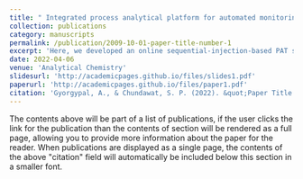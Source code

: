 ```yaml
---
title: " Integrated process analytical platform for automated monitoring of monoclonal antibody N-linked glycosylation."
collection: publications
category: manuscripts
permalink: /publication/2009-10-01-paper-title-number-1
excerpt: 'Here, we developed an online sequential-injection-based PAT system, called N-GLYcanyzer, which can rapidly monitor mAb glycosylation during upstream biomanufacturing.'
date: 2022-04-06
venue: 'Analytical Chemistry'
slidesurl: 'http://academicpages.github.io/files/slides1.pdf'
paperurl: 'http://academicpages.github.io/files/paper1.pdf'
citation: 'Gyorgypal, A., & Chundawat, S. P. (2022). &quot;Paper Title Number 1.&quot; <i>Journal 1</i>. 1(1).'
---
```


The contents above will be part of a list of publications, if the user clicks the link for the publication than the contents of section will be rendered as a full page, allowing you to provide more information about the paper for the reader. When publications are displayed as a single page, the contents of the above "citation" field will automatically be included below this section in a smaller font.
